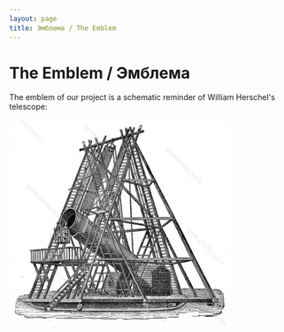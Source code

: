 ```yaml
---
layout: page
title: Эмблема / The Emblem
---
```

# **The Emblem / Эмблема**



The emblem of our project is a schematic reminder of William Herschel's telescope:

![William Herschel's Telescope](/telescope.png "William Herschel's Telescope")

